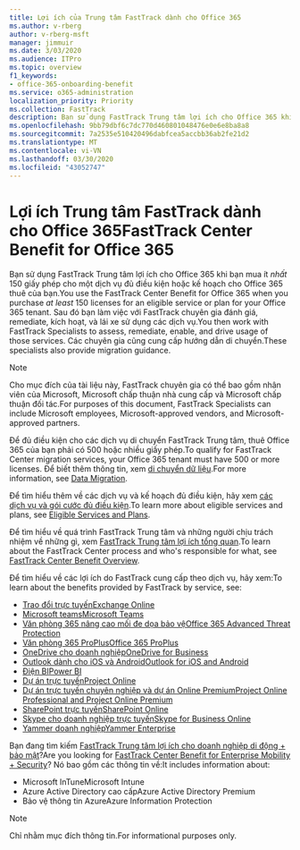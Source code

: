 ```yaml
---
title: Lợi ích của Trung tâm FastTrack dành cho Office 365
ms.author: v-rberg
author: v-rberg-msft
manager: jimmuir
ms.date: 3/03/2020
ms.audience: ITPro
ms.topic: overview
f1_keywords:
- office-365-onboarding-benefit
ms.service: o365-administration
localization_priority: Priority
ms.collection: FastTrack
description: Bạn sử dụng FastTrack Trung tâm lợi ích cho Office 365 khi bạn mua ít nhất 150 giấy phép cho một dịch vụ đủ điều kiện hoặc kế hoạch cho Office 365 thuê của bạn. Sau đó bạn làm việc với FastTrack chuyên gia đánh giá, remediate, kích hoạt, và lái xe sử dụng các dịch vụ. Các chuyên gia cũng cung cấp hướng dẫn di chuyển.
ms.openlocfilehash: 9bb79dbf6c7dc770d460801048476e0e6e8ba8a8
ms.sourcegitcommit: 7a2535e510420496dabfcea5accbb36ab2fe21d2
ms.translationtype: MT
ms.contentlocale: vi-VN
ms.lasthandoff: 03/30/2020
ms.locfileid: "43052747"
---
```

# <a name="fasttrack-center-benefit-for-office-365"></a><span data-ttu-id="736a4-105">Lợi ích Trung tâm FastTrack dành cho Office 365</span><span class="sxs-lookup"><span data-stu-id="736a4-105">FastTrack Center Benefit for Office 365</span></span>

<span data-ttu-id="736a4-106">Bạn sử dụng FastTrack Trung tâm lợi ích cho Office 365 khi bạn mua ít *nhất* 150 giấy phép cho một dịch vụ đủ điều kiện hoặc kế hoạch cho Office 365 thuê của bạn.</span><span class="sxs-lookup"><span data-stu-id="736a4-106">You use the FastTrack Center Benefit for Office 365 when you purchase  *at least*  150 licenses for an eligible service or plan for your Office 365 tenant.</span></span> <span data-ttu-id="736a4-107">Sau đó bạn làm việc với FastTrack chuyên gia đánh giá, remediate, kích hoạt, và lái xe sử dụng các dịch vụ.</span><span class="sxs-lookup"><span data-stu-id="736a4-107">You then work with FastTrack Specialists to assess, remediate, enable, and drive usage of those services.</span></span> <span data-ttu-id="736a4-108">Các chuyên gia cũng cung cấp hướng dẫn di chuyển.</span><span class="sxs-lookup"><span data-stu-id="736a4-108">These specialists also provide migration guidance.</span></span> 
  
> [!NOTE]
> <span data-ttu-id="736a4-109">Cho mục đích của tài liệu này, FastTrack chuyên gia có thể bao gồm nhân viên của Microsoft, Microsoft chấp thuận nhà cung cấp và Microsoft chấp thuận đối tác.</span><span class="sxs-lookup"><span data-stu-id="736a4-109">For purposes of this document, FastTrack Specialists can include Microsoft employees, Microsoft-approved vendors, and Microsoft-approved partners.</span></span> 
  
<span data-ttu-id="736a4-110">Để đủ điều kiện cho các dịch vụ di chuyển FastTrack Trung tâm, thuê Office 365 của bạn phải có 500 hoặc nhiều giấy phép.</span><span class="sxs-lookup"><span data-stu-id="736a4-110">To qualify for FastTrack Center migration services, your Office 365 tenant must have 500 or more licenses.</span></span> <span data-ttu-id="736a4-111">Để biết thêm thông tin, xem [di chuyển dữ liệu](O365-data-migration.md).</span><span class="sxs-lookup"><span data-stu-id="736a4-111">For more information, see [Data Migration](O365-data-migration.md).</span></span>
  
<span data-ttu-id="736a4-112">Để tìm hiểu thêm về các dịch vụ và kế hoạch đủ điều kiện, hãy xem [các dịch vụ và gói cước đủ điều kiện](M365-eligible-services-and-plans.md).</span><span class="sxs-lookup"><span data-stu-id="736a4-112">To learn more about eligible services and plans, see [Eligible Services and Plans](M365-eligible-services-and-plans.md).</span></span>
  
<span data-ttu-id="736a4-113">Để tìm hiểu về quá trình FastTrack Trung tâm và những người chịu trách nhiệm về những gì, xem [FastTrack Trung tâm lợi ích tổng quan](O365-fasttrack-benefit-overview.md).</span><span class="sxs-lookup"><span data-stu-id="736a4-113">To learn about the FastTrack Center process and who's responsible for what, see [FastTrack Center Benefit Overview](O365-fasttrack-benefit-overview.md).</span></span>

<span data-ttu-id="736a4-114">Để tìm hiểu về các lợi ích do FastTrack cung cấp theo dịch vụ, hãy xem:</span><span class="sxs-lookup"><span data-stu-id="736a4-114">To learn about the benefits provided by FastTrack by service, see:</span></span>

- [<span data-ttu-id="736a4-115">Trao đổi trực tuyến</span><span class="sxs-lookup"><span data-stu-id="736a4-115">Exchange Online</span></span>](O365-fasttrack-responsibilities.md#exchange-online)
- [<span data-ttu-id="736a4-116">Microsoft teams</span><span class="sxs-lookup"><span data-stu-id="736a4-116">Microsoft Teams</span></span>](O365-fasttrack-responsibilities.md#microsoft-teams)
- [<span data-ttu-id="736a4-117">Văn phòng 365 nâng cao mối đe dọa bảo vệ</span><span class="sxs-lookup"><span data-stu-id="736a4-117">Office 365 Advanced Threat Protection</span></span>](O365-fasttrack-responsibilities.md#office-365-advanced-threat-protection)
- [<span data-ttu-id="736a4-118">Văn phòng 365 ProPlus</span><span class="sxs-lookup"><span data-stu-id="736a4-118">Office 365 ProPlus</span></span>](O365-fasttrack-responsibilities.md#office-365-proplus)
- [<span data-ttu-id="736a4-119">OneDrive cho doanh nghiệp</span><span class="sxs-lookup"><span data-stu-id="736a4-119">OneDrive for Business</span></span>](O365-fasttrack-responsibilities.md#onedrive-for-business)
- [<span data-ttu-id="736a4-120">Outlook dành cho iOS và Android</span><span class="sxs-lookup"><span data-stu-id="736a4-120">Outlook for iOS and Android</span></span>](O365-fasttrack-responsibilities.md#outlook-for-ios-and-android)
- [<span data-ttu-id="736a4-121">Điện BI</span><span class="sxs-lookup"><span data-stu-id="736a4-121">Power BI</span></span>](O365-fasttrack-responsibilities.md#power-bi)
- [<span data-ttu-id="736a4-122">Dự án trực tuyến</span><span class="sxs-lookup"><span data-stu-id="736a4-122">Project Online</span></span>](O365-fasttrack-responsibilities.md#project-online)
- [<span data-ttu-id="736a4-123">Dự án trực tuyến chuyên nghiệp và dự án Online Premium</span><span class="sxs-lookup"><span data-stu-id="736a4-123">Project Online Professional and Project Online Premium</span></span>](O365-fasttrack-responsibilities.md#project-online-professional-and-project-online-premium)
- [<span data-ttu-id="736a4-124">SharePoint trực tuyến</span><span class="sxs-lookup"><span data-stu-id="736a4-124">SharePoint Online</span></span>](O365-fasttrack-responsibilities.md#sharepoint-online)
- [<span data-ttu-id="736a4-125">Skype cho doanh nghiệp trực tuyến</span><span class="sxs-lookup"><span data-stu-id="736a4-125">Skype for Business Online</span></span>](O365-fasttrack-responsibilities.md#skype-for-business-online)
- [<span data-ttu-id="736a4-126">Yammer doanh nghiệp</span><span class="sxs-lookup"><span data-stu-id="736a4-126">Yammer Enterprise</span></span>](O365-fasttrack-responsibilities.md#yammer-enterprise)
  
<span data-ttu-id="736a4-127">Bạn đang tìm kiếm [FastTrack Trung tâm lợi ích cho doanh nghiệp di động + bảo mật](EMS-fasttrack-benefit-for-EMS.md)?</span><span class="sxs-lookup"><span data-stu-id="736a4-127">Are you looking for [FastTrack Center Benefit for Enterprise Mobility + Security](EMS-fasttrack-benefit-for-EMS.md)?</span></span> <span data-ttu-id="736a4-128">Nó bao gồm các thông tin về:</span><span class="sxs-lookup"><span data-stu-id="736a4-128">It includes information about:</span></span>
  
- <span data-ttu-id="736a4-129">Microsoft InTune</span><span class="sxs-lookup"><span data-stu-id="736a4-129">Microsoft Intune</span></span>    
- <span data-ttu-id="736a4-130">Azure Active Directory cao cấp</span><span class="sxs-lookup"><span data-stu-id="736a4-130">Azure Active Directory Premium</span></span> 
- <span data-ttu-id="736a4-131">Bảo vệ thông tin Azure</span><span class="sxs-lookup"><span data-stu-id="736a4-131">Azure Information Protection</span></span>
    
> [!NOTE]
> <span data-ttu-id="736a4-132">Chỉ nhằm mục đích thông tin.</span><span class="sxs-lookup"><span data-stu-id="736a4-132">For informational purposes only.</span></span> 

